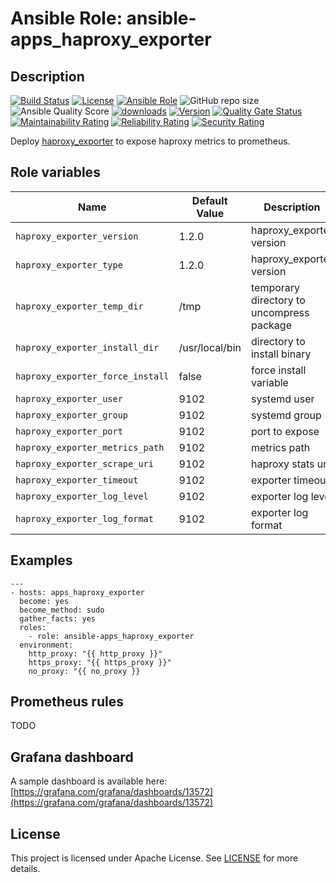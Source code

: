 # Ansible Role: ansible-apps_haproxy_exporter

## Description

[![Build Status](https://travis-ci.com/lotusnoir/ansible-apps_haproxy_exporter.svg?branch=master?style=flat)](https://travis-ci.com/lotusnoir/ansible-apps_haproxy_exporter)
[![License](https://img.shields.io/badge/license-Apache--2.0-brightgreen?style=flat)](https://opensource.org/licenses/Apache-2.0)
[![Ansible Role](https://img.shields.io/badge/galaxy-apps_haproxy_exporter-purple?style=flat)](https://galaxy.ansible.com/lotusnoir/apps_haproxy_exporter)
![GitHub repo size](https://img.shields.io/github/repo-size/lotusnoir/ansible-apps_haproxy_exporter?color=orange&style=flat)
![Ansible Quality Score](https://img.shields.io/ansible/quality/52300)
[![downloads](https://img.shields.io/ansible/role/d/52300)](https://galaxy.ansible.com/lotusnoir/apps_haproxy_exporter)
[![Version](https://img.shields.io/github/release/lotusnoir/ansible-apps_haproxy_exporter.svg)](https://github.com/lotusnoir/ansible-apps_haproxy_exporter/releases/)
[![Quality Gate Status](https://sonarcloud.io/api/project_badges/measure?project=lotusnoir_ansible-apps_haproxy_exporter&metric=alert_status)](https://sonarcloud.io/dashboard?id=lotusnoir_ansible-apps_haproxy_exporter)
[![Maintainability Rating](https://sonarcloud.io/api/project_badges/measure?project=lotusnoir_ansible-apps_haproxy_exporter&metric=sqale_rating)](https://sonarcloud.io/dashboard?id=lotusnoir_ansible-apps_haproxy_exporter)
[![Reliability Rating](https://sonarcloud.io/api/project_badges/measure?project=lotusnoir_ansible-apps_haproxy_exporter&metric=reliability_rating)](https://sonarcloud.io/dashboard?id=lotusnoir_ansible-apps_haproxy_exporter)
[![Security Rating](https://sonarcloud.io/api/project_badges/measure?project=lotusnoir_ansible-apps_haproxy_exporter&metric=security_rating)](https://sonarcloud.io/dashboard?id=lotusnoir_ansible-apps_haproxy_exporter)


Deploy [haproxy_exporter](https://github.com/prometheus/haproxy_exporter) to expose haproxy metrics to prometheus.

## Role variables

| Name                             | Default Value  | Description                        |
| -------------------------------- | -------------- | -----------------------------------|
| `haproxy_exporter_version`       | 1.2.0          | haproxy_exporter version |
| `haproxy_exporter_type`          | 1.2.0          | haproxy_exporter version |
| `haproxy_exporter_temp_dir`      | /tmp           | temporary directory to uncompress package |
| `haproxy_exporter_install_dir`   | /usr/local/bin | directory to install binary |
| `haproxy_exporter_force_install` | false          | force install variable |
| `haproxy_exporter_user`          | 9102           | systemd user |
| `haproxy_exporter_group`         | 9102           | systemd group |
| `haproxy_exporter_port`          | 9102           | port to expose |
| `haproxy_exporter_metrics_path`  | 9102           | metrics path |
| `haproxy_exporter_scrape_uri`    | 9102           | haproxy stats uri |
| `haproxy_exporter_timeout`       | 9102           | exporter timeout |
| `haproxy_exporter_log_level`     | 9102           | exporter log level |
| `haproxy_exporter_log_format`    | 9102           | exporter log format |

## Examples

	---
	- hosts: apps_haproxy_exporter
	  become: yes
	  become_method: sudo
	  gather_facts: yes
	  roles:
	    - role: ansible-apps_haproxy_exporter
	  environment: 
	    http_proxy: "{{ http_proxy }}"
	    https_proxy: "{{ https_proxy }}"
	    no_proxy: "{{ no_proxy }}

## Prometheus rules

TODO

## Grafana dashboard

A sample dashboard is available here: [https://grafana.com/grafana/dashboards/13572](https://grafana.com/grafana/dashboards/13572)

## License

This project is licensed under Apache License. See [LICENSE](/LICENSE) for more details.

